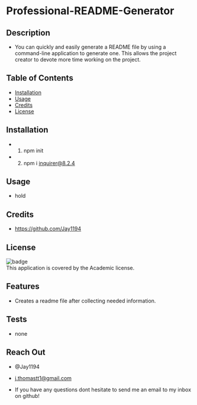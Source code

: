 
# Professional-README-Generator

## Description
- You can quickly and easily generate a README file by using a command-line application to generate one. This allows the project creator to devote more time working on the project.

## Table of Contents

- [Installation](#Installation)
- [Usage](#Usage)
- [Credits](#Credits)
- [License](#License)

## Installation
- 1. npm init 
- 2. npm i inquirer@8.2.4

## Usage
- hold

## Credits
- https://github.com/Jay1194

## License

![badge](https://img.shields.io/badge/license-Academic-brightgreen)
<br />
This application is covered by the Academic license. 

## Features
- Creates a readme file after collecting needed information.

## Tests
- none

## Reach Out
- @Jay1194

- j.thomastt1@gmail.com

- If you have any questions dont hesitate to send me an email to my inbox on github!


